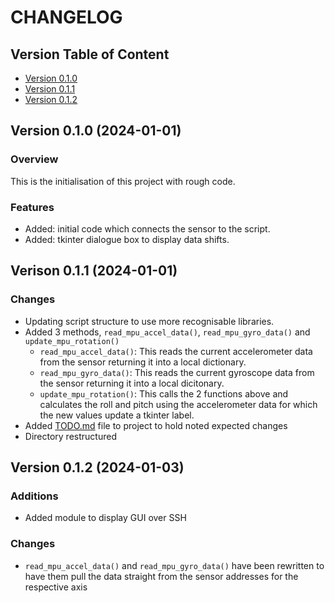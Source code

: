 <!-- markdownlint-disable MD024 -->
# CHANGELOG

## Version Table of Content

- [Version 0.1.0](#version-010-2024-01-01)
- [Version 0.1.1](#verison-011-2024-01-01)
- [Version 0.1.2](#version-012-2024-01-03)

## Version 0.1.0 (2024-01-01)

### Overview

This is the initialisation of this project with rough code.

### Features

- Added: initial code which connects the sensor to the script.
- Added: tkinter dialogue box to display data shifts.

## Verison 0.1.1 (2024-01-01)

### Changes

- Updating script structure to use more recognisable libraries.
- Added 3 methods, `read_mpu_accel_data()`, `read_mpu_gyro_data()` and `update_mpu_rotation()`
  - `read_mpu_accel_data()`: This reads the current accelerometer data from the sensor returning it into a local dictionary.
  - `read_mpu_gyro_data()`: This reads the current gyroscope data from the sensor returning it into a local dicitonary.
  - `update_mpu_rotation()`: This calls the 2 functions above and calculates the roll and pitch using the accelerometer data for which the new values update a tkinter label.
- Added [TODO.md](/mpu6050_raspi_tkinter/TODO.md) file to project to hold noted expected changes
- Directory restructured

## Version 0.1.2 (2024-01-03)

### Additions

- Added module to display GUI over SSH

### Changes

- `read_mpu_accel_data()` and `read_mpu_gyro_data()` have been rewritten to have them pull the data straight from the sensor addresses for the respective axis
